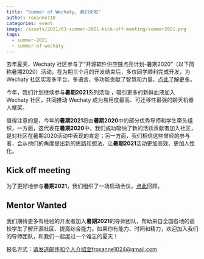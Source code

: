 ```yaml
---
title: "Summer of Wechaty, 我们来啦"
author: roxanne718
categories: event
image: /assets/2021/03-summer-2021-kick-off-meeting/summer2021.png
tags:
  - summer-2021
  - summer-of-wechaty
---
```


去年夏天，Wechaty 社区参与了“开源软件供应链点亮计划-暑期2020”（以下简称暑期2020）活动，在为期三个月的开发结束后，多位同学顺利完成开发，为 Wechaty 社区实现多平台、多语言、多功能贡献了智慧和力量。[点此了解更多](https://wechaty.js.org/2020/12/31/summer-2020-student-developers/)。

今年，我们计划继续参与**暑期2021**系列活动 ，吸引更多的新鲜血液加入 Wechaty 社区，共同推动 Wechaty 成为易用度最高、可迁移性最强的聊天机器人框架。

值得注意的是，今年的**暑期2021**将由**暑期2020**中的部分优秀导师和学生牵头组织，一方面，这代表在**暑期2020**中，我们成功吸纳了新的活跃贡献者加入社区，是对社区在暑期2020活动中表现的肯定；另一方面，我们相信这些曾经的参与者，会从他们的角度提出新的思路和想法，让**暑期2021**活动更加高效、更加人性化。

## Kick off meeting

为了更好地参与**暑期2021**，我们组织了一场启动会议，[点此](https://www.youtube.com/watch?v=_RURk6UPlS4)回顾。

## Mentor Wanted

我们期待更多有经验的开发者加入**暑期2021**的导师团队，帮助来自全国各地的高校学生了解开源社区、提高综合能力。如果你有能力、时间和精力，欢迎加入我们的导师团队，和我们一起度过一个难忘的夏天！

报名方式：请发送邮件和个人介绍至froxanne1024@gmail.com
